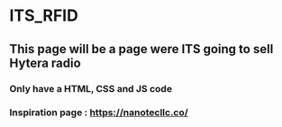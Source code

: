 # ITS_RFID

## This page will be a page were ITS going to sell Hytera radio 

### Only have a HTML, CSS and JS code 

### Inspiration page : https://nanotecllc.co/
